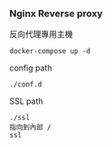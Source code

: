 ### Nginx Reverse proxy
反向代理專用主機
```
docker-compose up -d
```
config path
```
./conf.d
```

SSL path
```
./ssl
指向到內部 /
ssl
```

